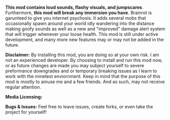 **This mod contains loud sounds, flashy visuals, and jumpscares**. Furthermore, **this mod will break any immersion you have**. Brainrot is garunteed to give you internet psychosis. It adds several mobs that occasionally spawn around your world idly wandering into the distance making goofy sounds as well as a new and "improved" damage alert system that will trigger whenever your loose health. This mod is still under active development, and many more new features may or may not be added in the future.

**Disclaimer:** By installing this mod, you are doing so at your own risk. I am not an experienced developer. By choosing to install and run this mod now, or as future changes are made you may subject yourself to severe preformance downgrades and or temporary breaking issues as I learn to work with the minetest enviornment. Keep in mind that the purpose of this mod is mostly to amuse me and a few friends. And as such, may not receive regular attention.

**Media Licensing:**

**Bugs & Issues:** Feel free to leave issues, create forks, or even take the project for yourself!
